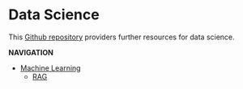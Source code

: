 # Data Science

This [Github repository](https://github.com/peggy1502/Amazing-Resources) providers further resources for data science.

**NAVIGATION**
- [Machine Learning](/data_science/machine_learning/README.md)
    - [RAG](/data_science/machine_learning/retrieval_augmented_generation/README.md)